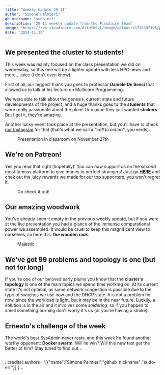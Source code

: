 ```yaml
---
title: "Weekly Update 29-11"
author: "Simone Palmieri"
gh_nickname: "sudo-err"
description: "29-11 weekly update from the PlumJuice team"
image: "https://res.cloudinary.com/dllutk9zl/image/upload/v1732897195/presentation_cut_lhrepv.jpg"
date: "2024-11-29"
---
```



## We presented the cluster to students!

This week was mainly focused on the class presentation we did on wednesday, so this one will be a lighter update with less HPC news and more... juice (I don't even know).

First of all, our biggest thank you goes to professor __Daniele De Sensi__ that allowed us to talk at his lecture on Multicore Programming.

We were able to talk about the genesis, current state and future developments of the project, and a huge thanks goes to the __students__ that were really passionate about the plum! Or maybe they just wanted __stickers__. But I get it, they're amazing.

Another lucky event took place at the presentation, but you'll have to check [our Instagram](https://instagram.com/plumjuiceteam) for that (that's what we call a _"call to action"_, you nerds).

<figure>
    <img src="https://res.cloudinary.com/dllutk9zl/image/upload/v1732897195/presentation_cut_lhrepv.jpg" alt="">
    <figcaption>Presentation in classroom on November 27th</figcaption>
</figure>


## We're on Patreon!

Yes you read that right (hopefully)! You can now support us on the _second_ most famous platform to give money to perfect strangers! Just go __[HERE](https://www.patreon.com/PlumJuiceTeam)__ and chek out the juicy rewards we made for our top supporters, you won't regret it.

<figure>
    <img src="https://res.cloudinary.com/dllutk9zl/image/upload/v1732897197/patreon_yvnrh5.jpg" alt="">
    <figcaption>Go check it out!</figcaption>
</figure>


## Our amazing woodwork

You've already seen it empty in the previous weekly update, but if you were at the live presentation you had a glance of the immense computational power we assembled. It would be cruel to keep this magnificent view to ourselves, so here it is: __the wooden rack__.

<figure>
    <img src="https://res.cloudinary.com/dllutk9zl/image/upload/v1732897201/wood_rack_cut_df3rzh.jpg" alt="">
    <figcaption>Majestic.</figcaption>
</figure>


## We've got 99 problems and topology is one (but not for long)

If you're one of our beloved early plums you know that the __cluster's topology__ is one of the main topics we spend time working on. At its current state it's not optimal, as some network congestion is possible due to the type of switches we use now and the DHCP state. It is not a problem for now, since the workload is light, but it may be in the near future. Luckily, a solution is in the air and it involves some _soldering_, so if you happen to smell something burning don't worry it's us (or you're having a stroke).


## Ernesto's challenge of the week

The world's best SysAdmin never rests, and this week he found another worthy opponent: __Docker swarm__. Will he win? Will this new test get the better of him? Stay tuned to find out...

<figure class="not-centerd">
    <img src="https://res.cloudinary.com/dllutk9zl/image/upload/v1732897511/jojo_kdui48.jpg" alt="">
</figure>


::credits{:authors= '[{"name":"Simone Palmieri","github_nickname":"sudo-err"}]'}
::
